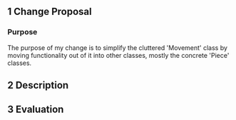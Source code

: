 ## 1 Change Proposal

### Purpose

The purpose of my change is to simplify the cluttered 'Movement' class by moving functionality out of it into other classes, mostly the concrete 'Piece' classes.

## 2 Description

## 3 Evaluation
